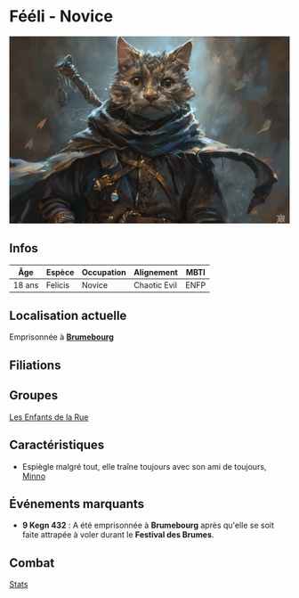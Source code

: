 # Fééli - Novice
![Fééli](../../../_images/Fééli.webp)

## Infos 

| Âge | Espèce | Occupation | Alignement | MBTI |
| --- | ------ | ---------- | ---------- | ---- |
| 18 ans | Felicis | Novice | Chaotic Evil | ENFP |

## Localisation actuelle
Emprisonnée à [**Brumebourg**](../../VILLES/Brumebourg.md)

## Filiations

## Groupes 
[Les Enfants de la Rue](./_Organisation.md)

## Caractéristiques
* Espiègle malgré tout, elle traîne toujours avec son ami de toujours, [Minno](./Minno.md.md)

## Événements marquants
* **9 Kegn 432** : A été emprisonnée à **Brumebourg** après qu'elle se soit faite attrapée à voler durant le **Festival des Brumes**.

## Combat
[Stats](../../../STAT_BLOCKS/CLASS/Bandit.md#bandit-felicis)
